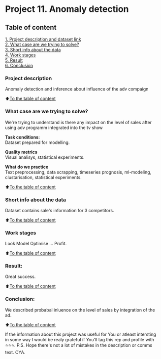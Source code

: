 # Project 11. Anomaly detection

## Table of content
[1. Project description and dataset link](README.md#Project-description)  
[2. What case are we trying to solve?](README.md#What-case-are-we-trying-to-solve?)  
[3. Short info about the data](README.md#Short-info-about-the-data)  
[4. Work stages](README.md#Work-stages)  
[5. Result](README.md#Result)    
[6. Conclusion](README.md#Conclusion) 

### Project description    
Anomaly detection and inference about influence of the adv compaign

:arrow_up:[To the table of content](README.md#Table_of_content)


### What case are we trying to solve?    
We're trying to understand is there any impact on the level of sales after using adv programm integrated into the tv show

**Task conditions:**  
Dataset prepared for modelling.

**Quality metrics**     
Visual analisys, statistical experiments.

**What do we practice**     
Text preprocessing, data scrapping, timeseries prognosis, ml-modeling, clustarisation, statistical experiments.

:arrow_up:[To the table of content](README.md#Table_of_content)

### Short info about the data
Dataset contains sale's information for 3 competitors.
  
:arrow_up:[To the table of content](README.md#Table_of_content)


### Work stages 
Look
Model
Optimise
...
Profit.

:arrow_up:[To the table of content](README.md#Table_of_content)


### Result:  
Great success.

:arrow_up:[To the table of content](README.md#Table_of_content)


### Conclusion:  
We described probabal inluence on the level of sales by integration of the ad. 

:arrow_up:[To the table of content](README.md#Table_of_content)



If the information about this project was useful for You or atleast intersting in some way I would be realy grateful if You'll tag this rep and profile with ⭐️⭐️⭐️. P.S. Hope there's not a lot of mistakes in the description or comms text. CYA.